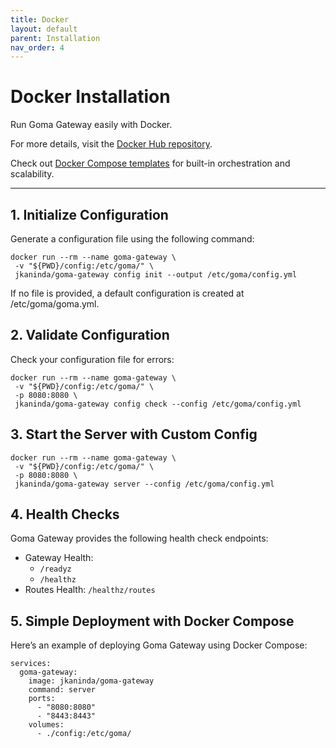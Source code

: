 ```yaml
---
title: Docker
layout: default
parent: Installation
nav_order: 4
---
```


# Docker Installation

Run Goma Gateway easily with Docker. 

For more details, visit the [Docker Hub repository](https://hub.docker.com/r/jkaninda/goma-gateway).

Check out [Docker Compose templates](https://github.com/jkaninda/goma-gateway/tree/main/examples) for built-in orchestration and scalability.

---

## 1. Initialize Configuration

Generate a configuration file using the following command:

```shell
docker run --rm --name goma-gateway \
 -v "${PWD}/config:/etc/goma/" \
 jkaninda/goma-gateway config init --output /etc/goma/config.yml
```
If no file is provided, a default configuration is created at /etc/goma/goma.yml.

## 2. Validate Configuration

Check your configuration file for errors:

```shell
docker run --rm --name goma-gateway \
 -v "${PWD}/config:/etc/goma/" \
 -p 8080:8080 \
 jkaninda/goma-gateway config check --config /etc/goma/config.yml

```

## 3. Start the Server with Custom Config

```shell
docker run --rm --name goma-gateway \
 -v "${PWD}/config:/etc/goma/" \
 -p 8080:8080 \
 jkaninda/goma-gateway server --config /etc/goma/config.yml
```
## 4. Health Checks

Goma Gateway provides the following health check endpoints:
- Gateway Health:
  - `/readyz`
  - `/healthz`
- Routes Health: `/healthz/routes`

## 5. Simple Deployment with Docker Compose

Here’s an example of deploying Goma Gateway using Docker Compose:

```shell
services:
  goma-gateway:
    image: jkaninda/goma-gateway
    command: server
    ports:
      - "8080:8080"
      - "8443:8443"
    volumes:
      - ./config:/etc/goma/
```
